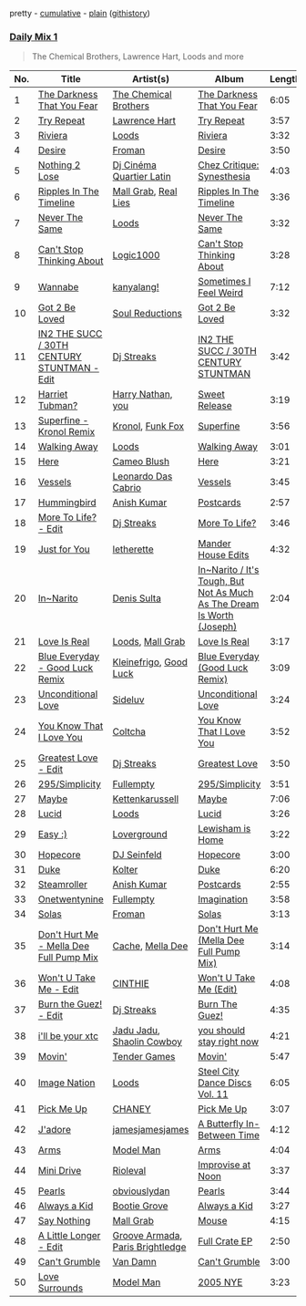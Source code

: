 pretty - [cumulative](/playlists/cumulative/Daily%20Mix%201.md) - [plain](/playlists/plain/37i9dQZF1E381TIGlTphwu) ([githistory](https://github.githistory.xyz/vitokorn/spotify-playlist-archive/blob/master/playlists/plain/37i9dQZF1E381TIGlTphwu))
### [Daily Mix 1](https://open.spotify.com/playlist/37i9dQZF1E381TIGlTphwu)

> The Chemical Brothers, Lawrence Hart, Loods and more

| No. | Title | Artist(s) | Album | Length |
|---|---|---|---|---|
| 1 | [The Darkness That You Fear](https://open.spotify.com/track/4ahFzFAZRpfWaGbA2J3dAq) | [The Chemical Brothers](https://open.spotify.com/artist/1GhPHrq36VKCY3ucVaZCfo) | [The Darkness That You Fear](https://open.spotify.com/album/52kKJRnz58Nd6RB5uWmg8a) | 6:05 |
| 2 | [Try Repeat](https://open.spotify.com/track/50USlRjAUqxBrS3XyysixE) | [Lawrence Hart](https://open.spotify.com/artist/2pQj31A8LgfwBTGmhHdRXa) | [Try Repeat](https://open.spotify.com/album/1iY0JUvqD7aDzc6x0VXEqc) | 3:57 |
| 3 | [Riviera](https://open.spotify.com/track/5fR1gKyVaQOFsUe9XWz6Pg) | [Loods](https://open.spotify.com/artist/1uF7AFfGahplhiaHEy9NNl) | [Riviera](https://open.spotify.com/album/0Mx39nltkydoVI9Z7jpFAZ) | 3:32 |
| 4 | [Desire](https://open.spotify.com/track/3Gn4tklv1fPb6UpCPivw60) | [Froman](https://open.spotify.com/artist/2XmYUy3NJHRuT3hBb8IS76) | [Desire](https://open.spotify.com/album/6ZeIMMCUmFekpbfVlvHpXz) | 3:50 |
| 5 | [Nothing 2 Lose](https://open.spotify.com/track/2XJjW2fRHrmemS0CpvDnIJ) | [Dj Cinéma Quartier Latin](https://open.spotify.com/artist/3nI698C0lc7EpVCIDShUgD) | [Chez Critique: Synesthesia](https://open.spotify.com/album/0ArRjO42C0SRC0nppGSNFM) | 4:03 |
| 6 | [Ripples In The Timeline](https://open.spotify.com/track/2rgtbtPeODayxJBwMo5glI) | [Mall Grab](https://open.spotify.com/artist/7yF6JnFPDzgml2Ytkyl5D7), [Real Lies](https://open.spotify.com/artist/1jucBaHU995Lf7ViACscFu) | [Ripples In The Timeline](https://open.spotify.com/album/5rTRTf5rMAJSftfOQQD0FB) | 3:36 |
| 7 | [Never The Same](https://open.spotify.com/track/52V5wpCwxwzWgNZczk0xRB) | [Loods](https://open.spotify.com/artist/1uF7AFfGahplhiaHEy9NNl) | [Never The Same](https://open.spotify.com/album/3YFUnFp5vvJDmGuepYiTgj) | 3:32 |
| 8 | [Can't Stop Thinking About](https://open.spotify.com/track/1xLQkOUvCKqAlFt974GTfn) | [Logic1000](https://open.spotify.com/artist/2EFsfh1zewsSWhDINv7j1I) | [Can't Stop Thinking About](https://open.spotify.com/album/3b3b2mY42N62Gr26cEncx6) | 3:28 |
| 9 | [Wannabe](https://open.spotify.com/track/2tehD3eYHeTnZBblcqrWLf) | [kanyalang!](https://open.spotify.com/artist/7eb7C0cWi2Cx4rNJbKOIV6) | [Sometimes I Feel Weird](https://open.spotify.com/album/0DiwLN0euVsSaseXort5cE) | 7:12 |
| 10 | [Got 2 Be Loved](https://open.spotify.com/track/6zN0GSu6LZoZuXHFMErq2q) | [Soul Reductions](https://open.spotify.com/artist/1z0WDGqbharsGI6n33mwhj) | [Got 2 Be Loved](https://open.spotify.com/album/6eu7epbyCzVBv8kYahA657) | 3:32 |
| 11 | [IN2 THE SUCC / 30TH CENTURY STUNTMAN - Edit](https://open.spotify.com/track/1xBZCiGzEI6SQBSkQ8BW9L) | [Dj Streaks](https://open.spotify.com/artist/67YkGjtw8rmC6Ck0GmoxFA) | [IN2 THE SUCC / 30TH CENTURY STUNTMAN](https://open.spotify.com/album/59QiCCjSDmHpO6HRYegjfg) | 3:42 |
| 12 | [Harriet Tubman?](https://open.spotify.com/track/5N6BhjTwtWa4keibdHs45q) | [Harry Nathan](https://open.spotify.com/artist/2Sr0UVpJdu6joEkH10koQ9), [you](https://open.spotify.com/artist/6nN9lW8mZaMGCTv9FW91uu) | [Sweet Release](https://open.spotify.com/album/6CfavdYa8zjgVuOF4f1Nvm) | 3:19 |
| 13 | [Superfine - Kronol Remix](https://open.spotify.com/track/0NNLfnp4NXCmIWY0yQaPax) | [Kronol](https://open.spotify.com/artist/13Bm2FdMEKw4x8BJXCL1MI), [Funk Fox](https://open.spotify.com/artist/3Ajn1b34ZTGezni7WCwjd4) | [Superfine](https://open.spotify.com/album/4hlTgAM3BGnvNxaXPcgFC5) | 3:56 |
| 14 | [Walking Away](https://open.spotify.com/track/60Xl2vVUmPQTIMReyYOB1a) | [Loods](https://open.spotify.com/artist/1uF7AFfGahplhiaHEy9NNl) | [Walking Away](https://open.spotify.com/album/5XGtYIuCHNPDhJAiv5hYFQ) | 3:01 |
| 15 | [Here](https://open.spotify.com/track/7n99ugGKb1kbBCIOODKtHd) | [Cameo Blush](https://open.spotify.com/artist/2Lx2CAHHQ2IC1iXjS6Y70v) | [Here](https://open.spotify.com/album/7hR8EcMSuCVQtZWERtadDR) | 3:21 |
| 16 | [Vessels](https://open.spotify.com/track/7ia1xRp98TcrvqkCTLH7L8) | [Leonardo Das Cabrio](https://open.spotify.com/artist/3nMN6fAKa2mtruEGyLB8AI) | [Vessels](https://open.spotify.com/album/62yvbIP8610QHdbD5jWG96) | 3:45 |
| 17 | [Hummingbird](https://open.spotify.com/track/0UY6ggZPalSXs3ue8tVcts) | [Anish Kumar](https://open.spotify.com/artist/4pSMnAlD8JVEW3eZDuaQH8) | [Postcards](https://open.spotify.com/album/510guXSY0ICHxh4vvblO3O) | 2:57 |
| 18 | [More To Life? - Edit](https://open.spotify.com/track/2Piw0o3Z2Z5KSCv5Sdv8Dj) | [Dj Streaks](https://open.spotify.com/artist/67YkGjtw8rmC6Ck0GmoxFA) | [More To Life?](https://open.spotify.com/album/78DhqZAeY5fJPkP009RYkO) | 3:46 |
| 19 | [Just for You](https://open.spotify.com/track/55K1SJ2SjjYh6n6xZ457W1) | [letherette](https://open.spotify.com/artist/1fQDzf4lnUF4DYngrLJH0m) | [Mander House Edits](https://open.spotify.com/album/2i3xRxA2LTPJL2pU3bTfR1) | 4:32 |
| 20 | [In~Narito](https://open.spotify.com/track/63Rg5ZEtttN93AdJFHO9zp) | [Denis Sulta](https://open.spotify.com/artist/7cDu9zG1gVQrMdSGBAhzvn) | [In~Narito / It's Tough, But Not As Much As The Dream Is Worth (Joseph)](https://open.spotify.com/album/5yCoRawE6r9JUOsjNnjHmg) | 2:04 |
| 21 | [Love Is Real](https://open.spotify.com/track/7nZNvE2EdKrH127yzBMW8E) | [Loods](https://open.spotify.com/artist/1uF7AFfGahplhiaHEy9NNl), [Mall Grab](https://open.spotify.com/artist/7yF6JnFPDzgml2Ytkyl5D7) | [Love Is Real](https://open.spotify.com/album/2zQJvUy9Cw6BGlYBBL4f8X) | 3:17 |
| 22 | [Blue Everyday - Good Luck Remix](https://open.spotify.com/track/4GtTxyApv3YlkR0jaxarAN) | [Kleinefrigo](https://open.spotify.com/artist/4Ds8tVensycYF6njpyIupZ), [Good Luck](https://open.spotify.com/artist/4qjYf4FY77csjIalUFicQS) | [Blue Everyday (Good Luck Remix)](https://open.spotify.com/album/7tHqARSH3HwOgKp1MhIlgX) | 3:09 |
| 23 | [Unconditional Love](https://open.spotify.com/track/35c6sdyTu4euKo4WDMmtMg) | [Sideluv](https://open.spotify.com/artist/3Qav2btak3NJY2w6NbVC1Y) | [Unconditional Love](https://open.spotify.com/album/1RgepJW6hKAyVjwzX7bS4j) | 3:24 |
| 24 | [You Know That I Love You](https://open.spotify.com/track/23bNtJKCl8kk5PY9gNpcOt) | [Coltcha](https://open.spotify.com/artist/3WbSpYrOZGWjEpOGTo9Mkb) | [You Know That I Love You](https://open.spotify.com/album/3tHdzDCz67EKZ5Pbp8w7g8) | 3:52 |
| 25 | [Greatest Love - Edit](https://open.spotify.com/track/6wmtEikDlY2JbV0nlrscxy) | [Dj Streaks](https://open.spotify.com/artist/67YkGjtw8rmC6Ck0GmoxFA) | [Greatest Love](https://open.spotify.com/album/1afYraZZkxPQTTkvVVHc4r) | 3:50 |
| 26 | [295/Simplicity](https://open.spotify.com/track/7kDknk90GkV22ubqd0bYoh) | [Fullempty](https://open.spotify.com/artist/0j532qZGt5B2gCxyeXlf56) | [295/Simplicity](https://open.spotify.com/album/062s8iF5Yv1wNzHi9XiJk9) | 3:51 |
| 27 | [Maybe](https://open.spotify.com/track/4aNePu0qX4gPLpKubkq2ac) | [Kettenkarussell](https://open.spotify.com/artist/1UBleLE6efrWQvZlvnsDAl) | [Maybe](https://open.spotify.com/album/7o5ZZgn7GToIY0vsCUYt0V) | 7:06 |
| 28 | [Lucid](https://open.spotify.com/track/6jDBcOvnjHpC4RqzzTm2tv) | [Loods](https://open.spotify.com/artist/1uF7AFfGahplhiaHEy9NNl) | [Lucid](https://open.spotify.com/album/6gn97WtvblYVAdMZBwaM60) | 3:26 |
| 29 | [Easy :)](https://open.spotify.com/track/1ZlgjLVjm1av1tKDmZbieg) | [Loverground](https://open.spotify.com/artist/3SvoerawAn5RAZ2N9osc3z) | [Lewisham is Home](https://open.spotify.com/album/5dZSmURure18dY7b739iI5) | 3:22 |
| 30 | [Hopecore](https://open.spotify.com/track/4MyREnmB1D6ODsvsGiyKHV) | [DJ Seinfeld](https://open.spotify.com/artist/37YzpfBeFju8QRZ3g0Ha1Q) | [Hopecore](https://open.spotify.com/album/5NIsP1ajp6WdtLrVEvgS12) | 3:00 |
| 31 | [Duke](https://open.spotify.com/track/1yQJMxrbUUqZXBoQ5TiHKu) | [Kolter](https://open.spotify.com/artist/2Invsp3HSrAeJy4u7Retry) | [Duke](https://open.spotify.com/album/4Huh1e40KxMVLRbqEXIP4z) | 6:20 |
| 32 | [Steamroller](https://open.spotify.com/track/7f6Uk2JePkvU9J4LZPuDvr) | [Anish Kumar](https://open.spotify.com/artist/4pSMnAlD8JVEW3eZDuaQH8) | [Postcards](https://open.spotify.com/album/510guXSY0ICHxh4vvblO3O) | 2:55 |
| 33 | [Onetwentynine](https://open.spotify.com/track/4XfBa2KBuTNvSpKHfrR9f2) | [Fullempty](https://open.spotify.com/artist/0j532qZGt5B2gCxyeXlf56) | [Imagination](https://open.spotify.com/album/2mjKYevHYL5EfUyjqoB4zn) | 3:58 |
| 34 | [Solas](https://open.spotify.com/track/75KWFcSxPOCYy6HYe2rXmY) | [Froman](https://open.spotify.com/artist/2XmYUy3NJHRuT3hBb8IS76) | [Solas](https://open.spotify.com/album/1B7GgTrucaQcekQypzornp) | 3:13 |
| 35 | [Don't Hurt Me - Mella Dee Full Pump Mix](https://open.spotify.com/track/4DfiF1mCD15o4KVfvZqKI0) | [Cache](https://open.spotify.com/artist/0v7qxvJTrJPTJgwYyujyej), [Mella Dee](https://open.spotify.com/artist/2iT8KIetokMHRjhj8dJuNn) | [Don't Hurt Me (Mella Dee Full Pump Mix)](https://open.spotify.com/album/6tmr5SVaOXhMPBrn5Ai99M) | 3:14 |
| 36 | [Won't U Take Me - Edit](https://open.spotify.com/track/0XkEX6VKa9TgkwhhnbvB7l) | [CINTHIE](https://open.spotify.com/artist/764H8zG8sTf5FPHWHW5bvh) | [Won't U Take Me (Edit)](https://open.spotify.com/album/3y5CuJvEL4bRjZb8vAc56k) | 4:08 |
| 37 | [Burn the Guez! - Edit](https://open.spotify.com/track/466NOCpKev907jPlqaXdPe) | [Dj Streaks](https://open.spotify.com/artist/67YkGjtw8rmC6Ck0GmoxFA) | [Burn The Guez!](https://open.spotify.com/album/6PxvGptAPOvzLBKuHOYEKn) | 4:35 |
| 38 | [i'll be your xtc](https://open.spotify.com/track/3LAvzQTWEEILoz5ghyoZLP) | [Jadu Jadu](https://open.spotify.com/artist/2Oe3qtPntosByl21BCcUSc), [Shaolin Cowboy](https://open.spotify.com/artist/3SLV96o2Xa4oOZpSl5FwgD) | [you should stay right now](https://open.spotify.com/album/1WWKLea8iFDataD92oFoJw) | 4:21 |
| 39 | [Movin'](https://open.spotify.com/track/2u00CbgIyWfkiLrYgW8IK6) | [Tender Games](https://open.spotify.com/artist/0ZkJ54ZnjZt0ZuoQpXbR8U) | [Movin'](https://open.spotify.com/album/36EiK2K8W4koaWgEa3jhEU) | 5:47 |
| 40 | [Image Nation](https://open.spotify.com/track/6DPzHj3d4AJB9TAZX9U1mw) | [Loods](https://open.spotify.com/artist/1uF7AFfGahplhiaHEy9NNl) | [Steel City Dance Discs Vol. 11](https://open.spotify.com/album/1YGvW1JQOXALiklM7Tv2Nw) | 6:05 |
| 41 | [Pick Me Up](https://open.spotify.com/track/5AEy1FpWJXqtwVOelRlZT1) | [CHANEY](https://open.spotify.com/artist/2dUjApyXX9UqIsFGzoHyhX) | [Pick Me Up](https://open.spotify.com/album/6H3AVcVfae5TGgYmCVQnts) | 3:07 |
| 42 | [J'adore](https://open.spotify.com/track/6VMKYp0v3mlcGmaioVkqfi) | [jamesjamesjames](https://open.spotify.com/artist/0DqR5aQYPz1s2M3YbycLMJ) | [A Butterfly In-Between Time](https://open.spotify.com/album/5PrSA0YTH0wJfXAKD9iwHd) | 4:12 |
| 43 | [Arms](https://open.spotify.com/track/4NSe5EhRScbUpixWwojp7o) | [Model Man](https://open.spotify.com/artist/2T5NLCuN31j79zbxZ2XCSA) | [Arms](https://open.spotify.com/album/3tIcgx98A4fcBEwvIoH7EQ) | 4:04 |
| 44 | [Mini Drive](https://open.spotify.com/track/37SD5XfpvFPcXXYS4U1ZQ0) | [Rioleval](https://open.spotify.com/artist/45I1HAnq6EeSBi48cAqpw0) | [Improvise at Noon](https://open.spotify.com/album/6WCsvEeMu7xqMjhQVpfOtU) | 3:37 |
| 45 | [Pearls](https://open.spotify.com/track/3Ox4LNBpEa7Ia3vNpnNnM9) | [obviouslydan](https://open.spotify.com/artist/0fGywSoYx01FmWSEronsE7) | [Pearls](https://open.spotify.com/album/3QFgVFdbTBkM09gKXC8KQG) | 3:44 |
| 46 | [Always a Kid](https://open.spotify.com/track/6MgYqTdj3yw0XZArpJNP50) | [Bootie Grove](https://open.spotify.com/artist/7b3MjfPcwO92rJ1FfxXcZ3) | [Always a Kid](https://open.spotify.com/album/3MOmWpiBuUnajhwAhcslqS) | 3:27 |
| 47 | [Say Nothing](https://open.spotify.com/track/7oGH4BahBkl35XQQ2Pao45) | [Mall Grab](https://open.spotify.com/artist/7yF6JnFPDzgml2Ytkyl5D7) | [Mouse](https://open.spotify.com/album/10jtrkrU0F153PnJdUEVJz) | 4:15 |
| 48 | [A Little Longer - Edit](https://open.spotify.com/track/3a7na2d3rubey0jkfp5IPb) | [Groove Armada](https://open.spotify.com/artist/67tgMwUfnmqzYsNAtnP6YJ), [Paris Brightledge](https://open.spotify.com/artist/0qYaFWcuXTF2AsQ49N6Kul) | [Full Crate EP](https://open.spotify.com/album/2AD8cx0O24aRr6VJahXjub) | 2:50 |
| 49 | [Can't Grumble](https://open.spotify.com/track/6r7CKP0iNCHkYxJYuiNjH7) | [Van Damn](https://open.spotify.com/artist/3saUCw9rxdrL4Bn7pGolNO) | [Can't Grumble](https://open.spotify.com/album/0xoplHdK3KXDdDjbNr6V8H) | 3:00 |
| 50 | [Love Surrounds](https://open.spotify.com/track/4nIUG37BrbiNQzv9pLB7zq) | [Model Man](https://open.spotify.com/artist/2T5NLCuN31j79zbxZ2XCSA) | [2005 NYE](https://open.spotify.com/album/1Epdx4Nl1hobUOEnIXGHVl) | 3:23 |